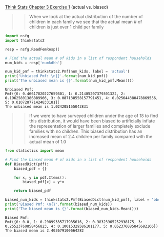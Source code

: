 [Think Stats Chapter 3 Exercise 1](http://greenteapress.com/thinkstats2/html/thinkstats2004.html#toc31) (actual vs. biased)

>> When we look at the actual distribution of the number of children in each family we see that the actual mean # of children is just over 1 child per family

```python
import nsfg
import thinkstats2

resp = nsfg.ReadFemResp()

# Find the actual mean # of kids in a list of respondent households
num_kids = resp['numkdhh']

num_kid_pmf = thinkstats2.Pmf(num_kids, label = 'actual')
print('Unbiased Pmf: \n{}'.format(num_kid_pmf))
print('The unbiased mean is {}'.format(num_kid_pmf.Mean()))
```

```
Unbiased Pmf:
Pmf({0: 0.46617820227659301, 1: 0.21405207379301322, 2: 0.19625801386889966, 3: 0.087138558157791451, 4: 0.025644380478869556, 5: 0.010728771424833181})
The unbiased mean is 1.024205155043831
```

>> If we were to have surveyed children under the age of 18 to find this distribution, it would have been biased to artificially inflate the representation of larger families and completely exclude families with no children.
>> This biased distribution has an increased mean of 2.4 children per family compared with the actual mean of 1.0
```python
from statistics import mean

# Find the biased mean # of kids in a list of respondent households
def BiasedDict(pdf):
    biased_pdf = {}

    for x, y in pdf.Items():
        biased_pdf[x] = y*x

    return biased_pdf

biased_num_kids = thinkstats2.Pmf(BiasedDict(num_kid_pmf), label = 'observed')
print('Biased Pmf: \n{}'.format(biased_num_kids))
print('The biased mean is {}'.format(biased_num_kids.Mean()))
```

```
Biased Pmf:
Pmf({0: 0.0, 1: 0.20899335717935616, 2: 0.38323965252938175, 3: 0.25523760858456823, 4: 0.10015329586101177, 5: 0.052376085845682166})
The biased mean is 2.403679100664282
```
